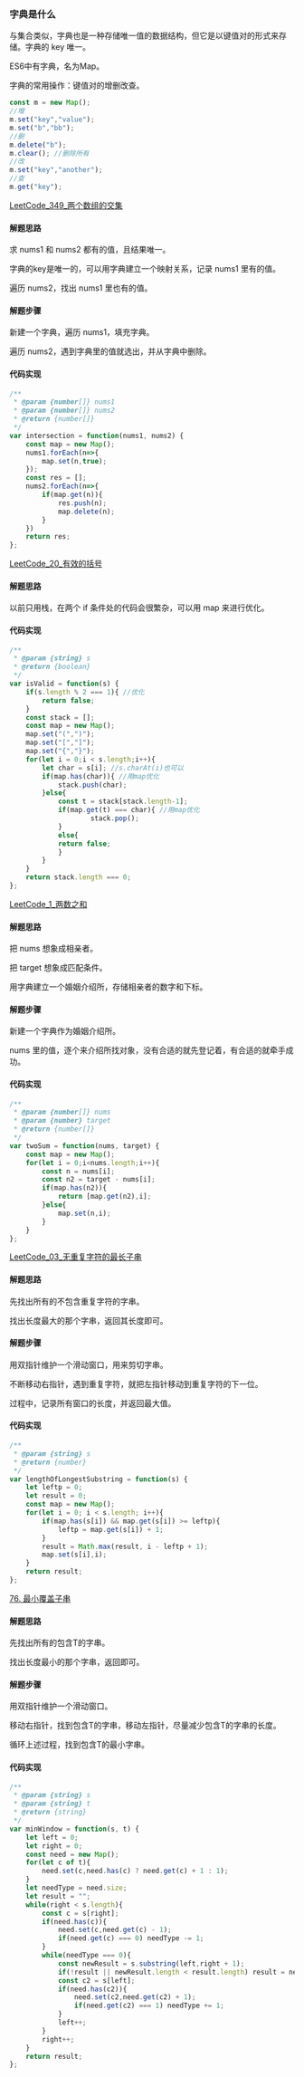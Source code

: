 ### 字典是什么

与集合类似，字典也是一种存储唯一值的数据结构，但它是以键值对的形式来存储。字典的 key 唯一。

ES6中有字典，名为Map。

字典的常用操作：键值对的增删改查。

```javascript
const m = new Map();
//增
m.set("key","value");
m.set("b","bb");
//删
m.delete("b");
m.clear(); //删除所有
//改
m.set("key","another");
//查
m.get("key");
```



[LeetCode_349_两个数组的交集](https://leetcode-cn.com/problems/intersection-of-two-arrays/)

#### 解题思路

求 nums1 和 nums2 都有的值，且结果唯一。

字典的key是唯一的，可以用字典建立一个映射关系，记录 nums1 里有的值。

遍历 nums2，找出 nums1 里也有的值。

#### 解题步骤

新建一个字典，遍历 nums1，填充字典。

遍历 nums2，遇到字典里的值就选出，并从字典中删除。

#### 代码实现

```javascript
/**
 * @param {number[]} nums1
 * @param {number[]} nums2
 * @return {number[]}
 */
var intersection = function(nums1, nums2) {
    const map = new Map();
    nums1.forEach(n=>{
        map.set(n,true);
    });
    const res = [];
    nums2.forEach(n=>{
        if(map.get(n)){
            res.push(n);
            map.delete(n);
        }
    })
    return res;
};
```

[LeetCode_20_有效的括号](https://leetcode-cn.com/problems/valid-parentheses/)

#### 解题思路

以前只用栈，在两个 if 条件处的代码会很繁杂，可以用 map 来进行优化。

#### 代码实现

```javascript
/**
 * @param {string} s
 * @return {boolean}
 */
var isValid = function(s) {
    if(s.length % 2 === 1){ //优化
        return false;
    }
    const stack = [];
    const map = new Map();
    map.set("(",")");
    map.set("[","]");
    map.set("{","}");
    for(let i = 0;i < s.length;i++){
        let char = s[i]; //s.charAt(i)也可以
        if(map.has(char)){ //用map优化
            stack.push(char);
        }else{
            const t = stack[stack.length-1];
            if(map.get(t) === char){ //用map优化
                    stack.pop();
            }
            else{
            return false;
            }
        }
    }
    return stack.length === 0;
};
```



[LeetCode_1_两数之和](https://leetcode-cn.com/problems/two-sum/)

#### 解题思路

把 nums 想象成相亲者。

把 target 想象成匹配条件。

用字典建立一个婚姻介绍所，存储相亲者的数字和下标。

#### 解题步骤

新建一个字典作为婚姻介绍所。

nums 里的值，逐个来介绍所找对象，没有合适的就先登记着，有合适的就牵手成功。

#### 代码实现

```javascript
/**
 * @param {number[]} nums
 * @param {number} target
 * @return {number[]}
 */
var twoSum = function(nums, target) {
    const map = new Map();
    for(let i = 0;i<nums.length;i++){
        const n = nums[i];
        const n2 = target - nums[i];
        if(map.has(n2)){
            return [map.get(n2),i];
        }else{
            map.set(n,i);
        }
    }
};
```

[LeetCode_03_无重复字符的最长子串](https://leetcode-cn.com/problems/longest-substring-without-repeating-characters/)

#### 解题思路

先找出所有的不包含重复字符的字串。

找出长度最大的那个字串，返回其长度即可。

#### 解题步骤

用双指针维护一个滑动窗口，用来剪切字串。

不断移动右指针，遇到重复字符，就把左指针移动到重复字符的下一位。

过程中，记录所有窗口的长度，并返回最大值。

#### 代码实现

```javascript
/**
 * @param {string} s
 * @return {number}
 */
var lengthOfLongestSubstring = function(s) {
    let leftp = 0;
    let result = 0;
    const map = new Map();
    for(let i = 0; i < s.length; i++){
        if(map.has(s[i]) && map.get(s[i]) >= leftp){
            leftp = map.get(s[i]) + 1;
        }
        result = Math.max(result, i - leftp + 1);
        map.set(s[i],i);
    }
    return result;
};
```

[76. 最小覆盖子串](https://leetcode-cn.com/problems/minimum-window-substring/)

#### 解题思路

先找出所有的包含T的字串。

找出长度最小的那个字串，返回即可。

#### 解题步骤

用双指针维护一个滑动窗口。

移动右指针，找到包含T的字串，移动左指针，尽量减少包含T的字串的长度。

循环上述过程，找到包含T的最小字串。

#### 代码实现

```javascript
/**
 * @param {string} s
 * @param {string} t
 * @return {string}
 */
var minWindow = function(s, t) {
    let left = 0;
    let right = 0;
    const need = new Map();
    for(let c of t){
        need.set(c,need.has(c) ? need.get(c) + 1 : 1);
    }
    let needType = need.size;
    let result = "";
    while(right < s.length){
        const c = s[right];
        if(need.has(c)){
            need.set(c,need.get(c) - 1);
            if(need.get(c) === 0) needType -= 1;
        }
        while(needType === 0){
            const newResult = s.substring(left,right + 1);
            if(!result || newResult.length < result.length) result = newResult;
            const c2 = s[left];
            if(need.has(c2)){
                need.set(c2,need.get(c2) + 1);
                if(need.get(c2) === 1) needType += 1;
            }
            left++;
        }
        right++;
    }
    return result;
};
```

